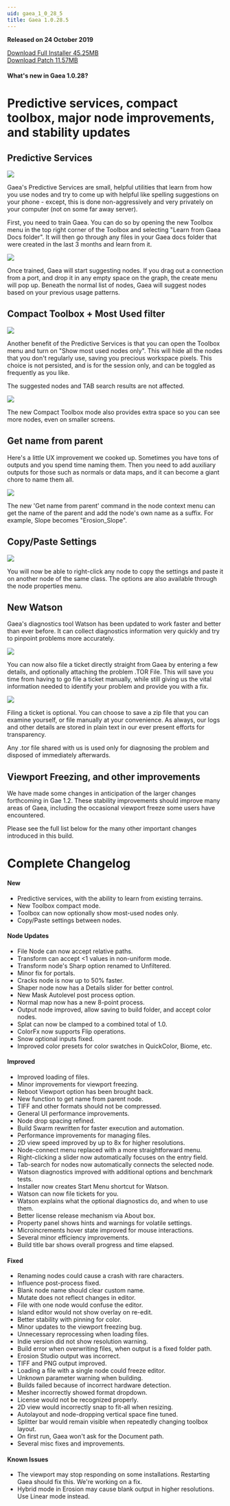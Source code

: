 ```yaml
---
uid: gaea_1_0_28_5
title: Gaea 1.0.28.5
---
```



**Released on 24 October 2019**

<a href="http://viridian.quadspinner.com/gaea/Gaea-1.0.28.exe">Download Full Installer 45.25MB</a> <br>
<a href="http://viridian.quadspinner.com/gaea/Gaea-1.0.28P.exe">Download Patch 11.57MB</a> <br>


<div class="release-note">

#### What's new in Gaea 1.0.28?

# Predictive services, compact toolbox, major node improvements, and stability updates

## Predictive Services

![](http://malachite.blob.core.windows.net/gaea/changelog/1_0_28/predictive.png)

Gaea's Predictive Services are small, helpful utilities that learn from how you use nodes and try to come up with helpful like spelling suggestions on your phone - except, this is done non-aggressively and very privately on your computer (not on some far away server).

First, you need to train Gaea. You can do so by opening the new Toolbox menu in the top right corner of the Toolbox and selecting "Learn from Gaea Docs folder". It will then go through any files in your Gaea docs folder that were created in the last 3 months and learn from it.

![](http://malachite.blob.core.windows.net/gaea/changelog/1_0_28/predictive_context.png)

Once trained, Gaea will start suggesting nodes. If you drag out a connection from a port, and drop it in any empty space on the graph, the create menu will pop up. Beneath the normal list of nodes, Gaea will suggest nodes based on your previous usage patterns.

## Compact Toolbox + Most Used filter

![](http://malachite.blob.core.windows.net/gaea/changelog/1_0_28/most_used.png)

Another benefit of the Predictive Services is that you can open the Toolbox menu and turn on "Show most used nodes only". This will hide all the nodes that you don't regularly use, saving you precious workspace pixels. This choice is not persisted, and is for the session only, and can be toggled as frequently as you like.

The suggested nodes and TAB search results are not affected.

![](http://malachite.blob.core.windows.net/gaea/changelog/1_0_28/toolbox_compact.png)

The new Compact Toolbox mode also provides extra space so you can see more nodes, even on smaller screens.

## Get name from parent

Here's a little UX improvement we cooked up. Sometimes you have tons of outputs and you spend time naming them. Then you need to add auxiliary outputs for those such as normals or data maps, and it can become a giant chore to name them all.

![](http://malachite.blob.core.windows.net/gaea/changelog/1_0_28/name_from_parent.png)

The new 'Get name from parent' command in the node context menu can get the name of the parent and add the node's own name as a suffix. For example, Slope becomes "Erosion_Slope".

## Copy/Paste Settings

![](http://malachite.blob.core.windows.net/gaea/changelog/1_0_28/copy_settings.png)

You will now be able to right-click any node to copy the settings and paste it on another node of the same class. The options are also available through the node properties menu.

## New Watson

Gaea's diagnostics tool Watson has been updated to work faster and better than ever before. It can collect diagnostics information very quickly and try to pinpoint problems more accurately.

![](http://malachite.blob.core.windows.net/gaea/changelog/1_0_28/Watson1.png)

You can now also file a ticket directly straight from Gaea by entering a few details, and optionally attaching the problem .TOR File. This will save you time from having to go file a ticket manually, while still giving us the vital information needed to identify your problem and provide you with a fix.

![](http://malachite.blob.core.windows.net/gaea/changelog/1_0_28/Watson2.png)

Filing a ticket is optional. You can choose to save a zip file that you can examine yourself, or file manually at your convenience. As always, our logs and other details are stored in plain text in our ever present efforts for transparency.

Any .tor file shared with us is used only for diagnosing the problem and disposed of immediately afterwards.

## Viewport Freezing, and other improvements

We have made some changes in anticipation of the larger changes forthcoming in Gae 1.2. These stability improvements should improve many areas of Gaea, including the occasional viewport freeze some users have encountered.

Please see the full list below for the many other important changes introduced in this build.


# Complete Changelog

#### New
- Predictive services, with the ability to learn from existing terrains.
- New Toolbox compact mode.
- Toolbox can now optionally show most-used nodes only.
- Copy/Paste settings between nodes.

#### Node Updates
- File Node can now accept relative paths.
- Transform can accept <1 values in non-uniform mode.
- Transform node's Sharp option renamed to Unfiltered.
- Minor fix for portals.
- Cracks node is now up to 50% faster.
- Shaper node now has a Details slider for better control.
- New Mask Autolevel post process option.
- Normal map now has a new 8-point process.
- Output node improved, allow saving to build folder, and accept color nodes.
- Splat can now be clamped to a combined total of 1.0.
- ColorFx now supports Flip operations.
- Snow optional inputs fixed.
- Improved color presets for color swatches in QuickColor, Biome, etc.

#### Improved
- Improved loading of files.
- Minor improvements for viewport freezing.
- Reboot Viewport option has been brought back.
- New function to get name from parent node.
- TIFF and other formats should not be compressed.
- General UI performance improvements.
- Node drop spacing refined.
- Build Swarm rewritten for faster execution and automation.
- Performance improvements for managing files.
- 2D view speed improved by up to 8x for higher resolutions.
- Node-connect menu replaced with a more straightforward menu.
- Right-clicking a slider now automatically focuses on the entry field.
- Tab-search for nodes now automatically connects the selected node.
- Watson diagnostics improved with additional options and benchmark tests.
- Installer now creates Start Menu shortcut for Watson.
- Watson can now file tickets for you.
- Watson explains what the optional diagnostics do, and when to use them.
- Better license release mechanism via About box.
- Property panel shows hints and warnings for volatile settings.
- Microincrements hover state improved for mouse interactions.
- Several minor efficiency improvements.
- Build title bar shows overall progress and time elapsed.

#### Fixed
- Renaming nodes could cause a crash with rare characters.
- Influence post-process fixed.
- Blank node name should clear custom name.
- Mutate does not reflect changes in editor.
- File with one node would confuse the editor.
- Island editor would not show overlay on re-edit.
- Better stability with pinning for color.
- Minor updates to the viewport freezing bug.
- Unnecessary reprocessing when loading files.
- Indie version did not show resolution warning.
- Build error when overwriting files, when output is a fixed folder path.
- Erosion Studio output was incorrect.
- TIFF and PNG output improved.
- Loading a file with a single node could freeze editor.
- Unknown parameter warning when building.
- Builds failed because of incorrect hardware detection.
- Mesher incorrectly showed format dropdown.
- License would not be recognized properly.
- 2D view would incorrectly snap to fit-all when resizing.
- Autolayout and node-dropping vertical space fine tuned.
- Splitter bar would remain visible when repeatedly changing toolbox layout.
- On first run, Gaea won't ask for the Document path.
- Several misc fixes and improvements.

#### Known Issues
- The viewport may stop responding on some installations. Restarting Gaea should fix this. We're working on a fix.
- Hybrid mode in Erosion may cause blank output in higher resolutions. Use Linear mode instead.
</div>
